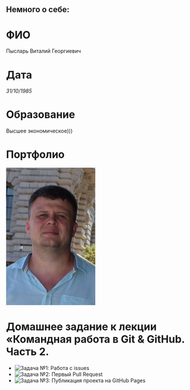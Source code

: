 ## Немного о себе:

# ФИО
Пысларь Виталий Георгиевич
# Дата
*31/10/1985*
# Образование
Высшее экономическое)))

# Портфолио
<kbd>
  <img src="/foto/foto1.jpg" />
</kbd>

# Домашнее задание к лекции «Командная работа в Git & GitHub. Часть 2.
- ![Задача №1: Работа с issues](https://github.com/netology-code/git-2-homeworks-issues/issues/5830)
- ![Задача №2: Первый Pull Request](https://github.com/netology-code/git-2-homeworks-pr/pull/5837)
- ![Задача №3: Публикация проекта на GitHub Pages](https://github.com/VitTestNetology/MYGit)